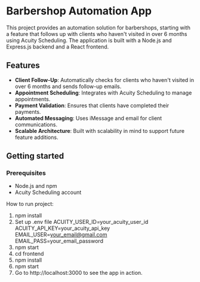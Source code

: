 # Barbershop Automation App

This project provides an automation solution for barbershops, starting with a feature that follows up with clients who haven't visited in over 6 months using Acuity Scheduling. The application is built with a Node.js and Express.js backend and a React frontend.

## Features

- **Client Follow-Up**: Automatically checks for clients who haven't visited in over 6 months and sends follow-up emails.
- **Appointment Scheduling**: Integrates with Acuity Scheduling to manage appointments.
- **Payment Validation**: Ensures that clients have completed their payments.
- **Automated Messaging**: Uses iMessage and email for client communications.
- **Scalable Architecture**: Built with scalability in mind to support future feature additions.

## Getting started

### Prerequisites

- Node.js and npm
- Acuity Scheduling account

How to run project:
1. npm install
2. Set up .env file
ACUITY_USER_ID=your_acuity_user_id
ACUITY_API_KEY=your_acuity_api_key
EMAIL_USER=your_email@gmail.com
EMAIL_PASS=your_email_password
3. npm start
4. cd frontend
5. npm install
6. npm start
7. Go to http://localhost:3000 to see the app in action.
